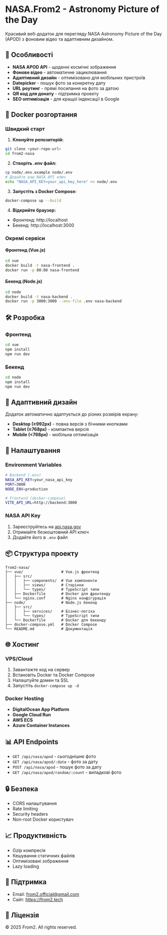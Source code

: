 # NASA.From2 - Astronomy Picture of the Day

Красивий веб-додаток для перегляду NASA Astronomy Picture of the Day (APOD) з фоновим відео та адаптивним дизайном.

## 🚀 Особливості

- **NASA APOD API** - щоденні космічні зображення
- **Фонове відео** - автоматичне зациклювання
- **Адаптивний дизайн** - оптимізовано для мобільних пристроїв
- **Datepicker** - пошук фото за конкретну дату
- **URL роутинг** - прямі посилання на фото за датою
- **QR код для донату** - підтримка проекту
- **SEO оптимізація** - для кращої індексації в Google

## 🐳 Docker розгортання

### Швидкий старт

1. **Клонуйте репозиторій:**
```bash
git clone <your-repo-url>
cd from2-nasa
```

2. **Створіть .env файл:**
```bash
cp node/.env.example node/.env
# Додайте ваш NASA API ключ
echo "NASA_API_KEY=your_api_key_here" >> node/.env
```

3. **Запустіть з Docker Compose:**
```bash
docker-compose up --build
```

4. **Відкрийте браузер:**
- Фронтенд: http://localhost
- Бекенд: http://localhost:3000

### Окремі сервіси

#### Фронтенд (Vue.js)
```bash
cd vue
docker build -t nasa-frontend .
docker run -p 80:80 nasa-frontend
```

#### Бекенд (Node.js)
```bash
cd node
docker build -t nasa-backend .
docker run -p 3000:3000 --env-file .env nasa-backend
```

## 🛠️ Розробка

### Фронтенд
```bash
cd vue
npm install
npm run dev
```

### Бекенд
```bash
cd node
npm install
npm run dev
```

## 📱 Адаптивний дизайн

Додаток автоматично адаптується до різних розмірів екрану:

- **Desktop (≥992px)** - повна версія з бічними кнопками
- **Tablet (≥768px)** - компактна версія
- **Mobile (<768px)** - мобільна оптимізація

## 🔧 Налаштування

### Environment Variables

```bash
# Backend (.env)
NASA_API_KEY=your_nasa_api_key
PORT=3000
NODE_ENV=production

# Frontend (docker-compose)
VITE_API_URL=http://backend:3000
```

### NASA API Key

1. Зареєструйтесь на [api.nasa.gov](https://api.nasa.gov)
2. Отримайте безкоштовний API ключ
3. Додайте його в `.env` файл

## 📦 Структура проекту

```
from2-nasa/
├── vue/                 # Vue.js фронтенд
│   ├── src/
│   │   ├── components/  # Vue компоненти
│   │   ├── views/       # Сторінки
│   │   └── types/       # TypeScript типи
│   ├── Dockerfile       # Docker для фронтенду
│   └── nginx.conf       # Nginx конфігурація
├── node/                # Node.js бекенд
│   ├── src/
│   │   ├── services/    # Бізнес-логіка
│   │   └── types/       # TypeScript типи
│   └── Dockerfile       # Docker для бекенду
├── docker-compose.yml   # Docker Compose
└── README.md            # Документація
```

## 🌐 Хостинг

### VPS/Cloud

1. Завантажте код на сервер
2. Встановіть Docker та Docker Compose
3. Налаштуйте домен та SSL
4. Запустіть `docker-compose up -d`

### Docker Hosting

- **DigitalOcean App Platform**
- **Google Cloud Run**
- **AWS ECS**
- **Azure Container Instances**

## 📊 API Endpoints

- `GET /api/nasa/apod` - сьогоднішнє фото
- `GET /api/nasa/apod/:date` - фото за дату
- `POST /api/nasa/apod` - пошук фото за дату
- `GET /api/nasa/apod/random/:count` - випадкові фото

## 🔒 Безпека

- CORS налаштування
- Rate limiting
- Security headers
- Non-root Docker користувач

## 📈 Продуктивність

- Gzip компресія
- Кешування статичних файлів
- Оптимізовані зображення
- Lazy loading

## 🤝 Підтримка

- Email: from2.official@gmail.com
- Сайт: https://from2.tech

## 📄 Ліцензія

© 2025 From2. All rights reserved.